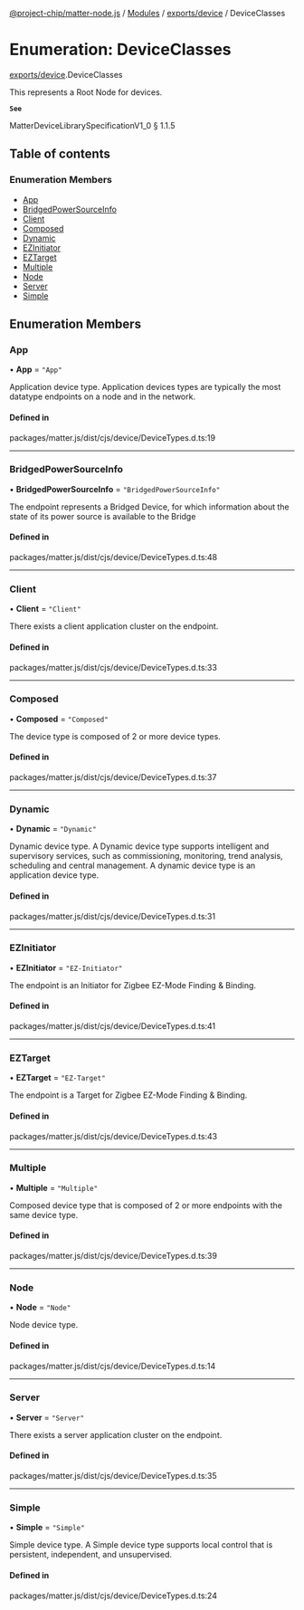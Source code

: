 [@project-chip/matter-node.js](../README.md) / [Modules](../modules.md) / [exports/device](../modules/exports_device.md) / DeviceClasses

# Enumeration: DeviceClasses

[exports/device](../modules/exports_device.md).DeviceClasses

This represents a Root Node for devices.

**`See`**

MatterDeviceLibrarySpecificationV1_0 § 1.1.5

## Table of contents

### Enumeration Members

- [App](exports_device.DeviceClasses.md#app)
- [BridgedPowerSourceInfo](exports_device.DeviceClasses.md#bridgedpowersourceinfo)
- [Client](exports_device.DeviceClasses.md#client)
- [Composed](exports_device.DeviceClasses.md#composed)
- [Dynamic](exports_device.DeviceClasses.md#dynamic)
- [EZInitiator](exports_device.DeviceClasses.md#ezinitiator)
- [EZTarget](exports_device.DeviceClasses.md#eztarget)
- [Multiple](exports_device.DeviceClasses.md#multiple)
- [Node](exports_device.DeviceClasses.md#node)
- [Server](exports_device.DeviceClasses.md#server)
- [Simple](exports_device.DeviceClasses.md#simple)

## Enumeration Members

### App

• **App** = ``"App"``

Application device type.
Application devices types are typically the most datatype endpoints on a node and in the network.

#### Defined in

packages/matter.js/dist/cjs/device/DeviceTypes.d.ts:19

___

### BridgedPowerSourceInfo

• **BridgedPowerSourceInfo** = ``"BridgedPowerSourceInfo"``

The endpoint represents a Bridged Device, for which information about the state of
its power source is available to the Bridge

#### Defined in

packages/matter.js/dist/cjs/device/DeviceTypes.d.ts:48

___

### Client

• **Client** = ``"Client"``

There exists a client application cluster on the endpoint.

#### Defined in

packages/matter.js/dist/cjs/device/DeviceTypes.d.ts:33

___

### Composed

• **Composed** = ``"Composed"``

The device type is composed of 2 or more device types.

#### Defined in

packages/matter.js/dist/cjs/device/DeviceTypes.d.ts:37

___

### Dynamic

• **Dynamic** = ``"Dynamic"``

Dynamic device type.
A Dynamic device type supports intelligent and supervisory services, such as commissioning,
monitoring, trend analysis, scheduling and central management. A dynamic device type is an
application device type.

#### Defined in

packages/matter.js/dist/cjs/device/DeviceTypes.d.ts:31

___

### EZInitiator

• **EZInitiator** = ``"EZ-Initiator"``

The endpoint is an Initiator for Zigbee EZ-Mode Finding & Binding.

#### Defined in

packages/matter.js/dist/cjs/device/DeviceTypes.d.ts:41

___

### EZTarget

• **EZTarget** = ``"EZ-Target"``

The endpoint is a Target for Zigbee EZ-Mode Finding & Binding.

#### Defined in

packages/matter.js/dist/cjs/device/DeviceTypes.d.ts:43

___

### Multiple

• **Multiple** = ``"Multiple"``

Composed device type that is composed of 2 or more endpoints with the same device type.

#### Defined in

packages/matter.js/dist/cjs/device/DeviceTypes.d.ts:39

___

### Node

• **Node** = ``"Node"``

Node device type.

#### Defined in

packages/matter.js/dist/cjs/device/DeviceTypes.d.ts:14

___

### Server

• **Server** = ``"Server"``

There exists a server application cluster on the endpoint.

#### Defined in

packages/matter.js/dist/cjs/device/DeviceTypes.d.ts:35

___

### Simple

• **Simple** = ``"Simple"``

Simple device type.
A Simple device type supports local control that is persistent, independent, and unsupervised.

#### Defined in

packages/matter.js/dist/cjs/device/DeviceTypes.d.ts:24
